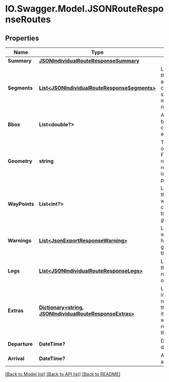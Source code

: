 # IO.Swagger.Model.JSONRouteResponseRoutes
## Properties

Name | Type | Description | Notes
------------ | ------------- | ------------- | -------------
**Summary** | [**JSONIndividualRouteResponseSummary**](JSONIndividualRouteResponseSummary.md) |  | [optional] 
**Segments** | [**List&lt;JSONIndividualRouteResponseSegments&gt;**](JSONIndividualRouteResponseSegments.md) | List containing the segments and its corresponding steps which make up the route. | [optional] 
**Bbox** | **List&lt;double?&gt;** | A bounding box which contains the entire route | [optional] 
**Geometry** | **string** | The geometry of the route. For JSON route responses this is an encoded polyline. | [optional] 
**WayPoints** | **List&lt;int?&gt;** | List containing the indices of way points corresponding to the *geometry*. | [optional] 
**Warnings** | [**List&lt;JsonExportResponseWarning&gt;**](JsonExportResponseWarning.md) | List of warnings that have been generated for the route | [optional] 
**Legs** | [**List&lt;JSONIndividualRouteResponseLegs&gt;**](JSONIndividualRouteResponseLegs.md) | List containing the legs the route consists of. | [optional] 
**Extras** | [**Dictionary&lt;string, JSONIndividualRouteResponseExtras&gt;**](JSONIndividualRouteResponseExtras.md) | List of extra info objects representing the extra info items that were requested for the route. | [optional] 
**Departure** | **DateTime?** | Departure date and time | [optional] 
**Arrival** | **DateTime?** | Arrival date and time | [optional] 

[[Back to Model list]](../README.md#documentation-for-models) [[Back to API list]](../README.md#documentation-for-api-endpoints) [[Back to README]](../README.md)

